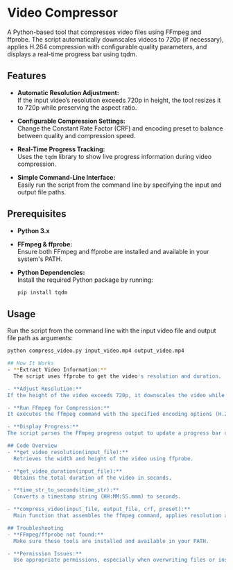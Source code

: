 # Video Compressor

A Python-based tool that compresses video files using FFmpeg and ffprobe. The script automatically downscales videos to 720p (if necessary), applies H.264 compression with configurable quality parameters, and displays a real-time progress bar using tqdm.

## Features

- **Automatic Resolution Adjustment:**  
  If the input video’s resolution exceeds 720p in height, the tool resizes it to 720p while preserving the aspect ratio.
  
- **Configurable Compression Settings:**  
  Change the Constant Rate Factor (CRF) and encoding preset to balance between quality and compression speed.
  
- **Real-Time Progress Tracking:**  
  Uses the `tqdm` library to show live progress information during video compression.
  
- **Simple Command-Line Interface:**  
  Easily run the script from the command line by specifying the input and output file paths.

## Prerequisites

- **Python 3.x**  
- **FFmpeg & ffprobe:**  
  Ensure both FFmpeg and ffprobe are installed and available in your system's PATH.

- **Python Dependencies:**  
  Install the required Python package by running:  
  ```bash
  pip install tqdm

## Usage

Run the script from the command line with the input video file and output file path as arguments:
```bash
python compress_video.py input_video.mp4 output_video.mp4

## How It Works
- **Extract Video Information:**
  The script uses ffprobe to get the video's resolution and duration.

- **Adjust Resolution:**
If the height of the video exceeds 720p, it downscales the video while maintaining the aspect ratio using the scaling filter (scale=-2:720).

- **Run FFmpeg for Compression:**
It executes the ffmpeg command with the specified encoding options (H.264 codec, CRF, and preset). Audio is simply copied to preserve the original quality.

- **Display Progress:**
The script parses the FFmpeg progress output to update a progress bar displayed by tqdm.

## Code Overview
- **get_video_resolution(input_file):**
  Retrieves the width and height of the video using ffprobe.

- **get_video_duration(input_file):**
  Obtains the total duration of the video in seconds.

- **time_str_to_seconds(time_str):**
  Converts a timestamp string (HH:MM:SS.mmm) to seconds.

- **compress_video(input_file, output_file, crf, preset):**
  Main function that assembles the ffmpeg command, applies resolution adjustments if needed, tracks progress, and handles compression.

## Troubleshooting
- **FFmpeg/ffprobe not found:**
  Make sure these tools are installed and available in your PATH.

- **Permission Issues:**
  Use appropriate permissions, especially when overwriting files or installing system-wide tools.
